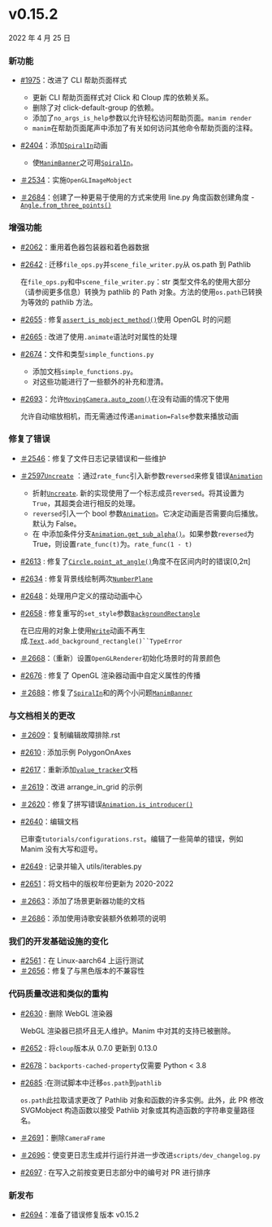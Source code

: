 # v0.15.2 

2022 年 4 月 25 日

### 新功能

- [#1975](https://github.com/ManimCommunity/manim/pull/1975)：改进了 CLI 帮助页面样式

  - 更新 CLI 帮助页面样式对 Click 和 Cloup 库的依赖关系。
  - 删除了对 click-default-group 的依赖。
  - 添加了`no_args_is_help`参数以允许轻松访问帮助页面。`manim render`
  - `manim`在帮助页面尾声中添加了有关如何访问其他命令帮助页面的注释。

- [#2404](https://github.com/ManimCommunity/manim/pull/2404)：添加[`SpiralIn`](../reference/manim.animation.creation.SpiralIn.html#manim.animation.creation.SpiralIn "manim.animation.creation.SpiralIn")动画

  - 使[`ManimBanner`](../reference/manim.mobject.logo.ManimBanner.html#manim.mobject.logo.ManimBanner "manim.mobject.logo.ManimBanner")之可用[`SpiralIn`](../reference/manim.animation.creation.SpiralIn.html#manim.animation.creation.SpiralIn "manim.animation.creation.SpiralIn")。

- [＃2534](https://github.com/ManimCommunity/manim/pull/2534)：实施`OpenGLImageMobject`
- [＃2684](https://github.com/ManimCommunity/manim/pull/2684)：创建了一种更易于使用的方式来使用 line.py 角度函数创建角度 -[`Angle.from_three_points()`](../reference/manim.mobject.geometry.line.Angle.html#manim.mobject.geometry.line.Angle.from_three_points "manim.mobject.geometry.line.Angle.from_third_points")

### 增强功能

- [#2062](https://github.com/ManimCommunity/manim/pull/2062)：重用着色器包装器和着色器数据
- [#2642](https://github.com/ManimCommunity/manim/pull/2642) : 迁移`file_ops.py`并`scene_file_writer.py`从 os.path 到 Pathlib

  在`file_ops.py`和中`scene_file_writer.py`：str 类型文件名的使用大部分（请参阅更多信息）转换为 pathlib 的 Path 对象。方法的使用`os.path`已转换为等效的 pathlib 方法。

- [#2655](https://github.com/ManimCommunity/manim/pull/2655) : 修复[`assert_is_mobject_method()`](../reference/manim.animation.updaters.mobject_update_utils.html#manim.animation.updaters.mobject_update_utils.assert_is_mobject_method "manim.animation.updaters.mobject_update_utils.assert_is_mobject_method")使用 OpenGL 时的问题
- [#2665](https://github.com/ManimCommunity/manim/pull/2665) : 改进了使用`.animate`语法时对属性的处理
- [#2674](https://github.com/ManimCommunity/manim/pull/2674)：文件和类型`simple_functions.py`

  - 添加文档`simple_functions.py`。
  - 对这些功能进行了一些额外的补充和澄清。

- [#2693](https://github.com/ManimCommunity/manim/pull/2693)：允许[`MovingCamera.auto_zoom()`](../reference/manim.camera.moving_camera.MovingCamera.html#manim.camera.moving_camera.MovingCamera.auto_zoom "manim.camera.movi​​ng_camera.MovingCamera.auto_zoom")在没有动画的情况下使用

  允许自动缩放相机，而无需通过传递`animation=False`参数来播放动画

### 修复了错误

- [＃2546](https://github.com/ManimCommunity/manim/pull/2546)：修复了文件日志记录错误和一些维护
- [＃2597](https://github.com/ManimCommunity/manim/pull/2597)[`Uncreate`](../reference/manim.animation.creation.Uncreate.html#manim.animation.creation.Uncreate "manim.animation.creation.Uncreate") ：通过`rate_func`引入新参数`reversed`来修复错误[`Animation`](../reference/manim.animation.animation.Animation.html#manim.animation.animation.Animation "manim.animation.animation.Animation")

  - 折射[`Uncreate`](../reference/manim.animation.creation.Uncreate.html#manim.animation.creation.Uncreate "manim.animation.creation.Uncreate"). 新的实现使用了一个标志成员`reversed`。将其设置为`True`，其超类会进行相反的处理。
  - `reversed`引入一个 bool 参数[`Animation`](../reference/manim.animation.animation.Animation.html#manim.animation.animation.Animation "manim.animation.animation.Animation")。它决定动画是否需要向后播放。默认为 False。
  - 在 中添加条件分支[`Animation.get_sub_alpha()`](../reference/manim.animation.animation.Animation.html#manim.animation.animation.Animation.get_sub_alpha "manim.animation.animation.Animation.get_sub_alpha")。如果参数`reversed`为 True，则设置`rate_func(t)`为。`rate_func(1 - t)`

- [#2613](https://github.com/ManimCommunity/manim/pull/2613) : 修复了[`Circle.point_at_angle()`](../reference/manim.mobject.geometry.arc.Circle.html#manim.mobject.geometry.arc.Circle.point_at_angle "manim.mobject.geometry.arc.Circle.point_at_angle")角度不在区间内时的错误\[0,2π\]
- [#2634](https://github.com/ManimCommunity/manim/pull/2634) : 修复背景线绘制两次[`NumberPlane`](../reference/manim.mobject.graphing.coordinate_systems.NumberPlane.html#manim.mobject.graphing.coordinate_systems.NumberPlane "manim.mobject.graphing.coordinate_systems.NumberPlane")
- [#2648](https://github.com/ManimCommunity/manim/pull/2648)：处理用户定义的摆动动画中心
- [#2658](https://github.com/ManimCommunity/manim/pull/2658) : 修复重写的`set_style`参数[`BackgroundRectangle`](../reference/manim.mobject.geometry.shape_matchers.BackgroundRectangle.html#manim.mobject.geometry.shape_matchers.BackgroundRectangle "manim.mobject.geometry.shape_matchers.BackgroundRectangle")

  在已应用的对象上使用[`Write`](../reference/manim.animation.creation.Write.html#manim.animation.creation.Write "manim.animation.creation.Write")动画不再生成.[`Text`](../reference/manim.mobject.text.text_mobject.Text.html#manim.mobject.text.text_mobject.Text "manim.mobject.text.text_mobject.Text")` .add_background_rectangle()``TypeError `

- [＃2668](https://github.com/ManimCommunity/manim/pull/2668)：（重新）设置`OpenGLRenderer`初始化场景时的背景颜色
- [#2676](https://github.com/ManimCommunity/manim/pull/2676) : 修复了 OpenGL 渲染器动画中自定义属性的传播
- [＃2688](https://github.com/ManimCommunity/manim/pull/2688)：修复了[`SpiralIn`](../reference/manim.animation.creation.SpiralIn.html#manim.animation.creation.SpiralIn "manim.animation.creation.SpiralIn")和的两个小问题[`ManimBanner`](../reference/manim.mobject.logo.ManimBanner.html#manim.mobject.logo.ManimBanner "manim.mobject.logo.ManimBanner")

### 与文档相关的更改

- [＃2609](https://github.com/ManimCommunity/manim/pull/2609)：复制编辑故障排除.rst
- [#2610](https://github.com/ManimCommunity/manim/pull/2610) : 添加示例 PolygonOnAxes
- [#2617](https://github.com/ManimCommunity/manim/pull/2617)：重新添加[`value_tracker`](../reference/manim.mobject.value_tracker.html#module-manim.mobject.value_tracker "manim.mobject.value_tracker")文档
- [＃2619](https://github.com/ManimCommunity/manim/pull/2619)：改进 arrange_in_grid 的示例
- [＃2620](https://github.com/ManimCommunity/manim/pull/2620)：修复了拼写错误[`Animation.is_introducer()`](../reference/manim.animation.animation.Animation.html#manim.animation.animation.Animation.is_introducer "manim.animation.animation.Animation.is_introducer")
- [#2640](https://github.com/ManimCommunity/manim/pull/2640)：编辑文档

  已审查`tutorials/configurations.rst`。编辑了一些简单的错误，例如 Manim 没有大写和逗号。

- [#2649](https://github.com/ManimCommunity/manim/pull/2649) : 记录并输入 utils/iterables.py
- [#2651](https://github.com/ManimCommunity/manim/pull/2651)：将文档中的版权年份更新为 2020-2022
- [＃2663](https://github.com/ManimCommunity/manim/pull/2663)：添加了场景更新器功能的文档
- [＃2686](https://github.com/ManimCommunity/manim/pull/2686)：添加使用诗歌安装额外依赖项的说明

### 我们的开发基础设施的变化

- [#2561](https://github.com/ManimCommunity/manim/pull/2561)：在 Linux-aarch64 上运行测试
- [＃2656](https://github.com/ManimCommunity/manim/pull/2656)：修复了与黑色版本的不兼容性

### 代码质量改进和类似的重构

- [#2630](https://github.com/ManimCommunity/manim/pull/2630) : 删除 WebGL 渲染器

  WebGL 渲染器已损坏且无人维护。Manim 中对其的支持已被删除。

- [#2652](https://github.com/ManimCommunity/manim/pull/2652) : 将`cloup`版本从 0.7.0 更新到 0.13.0
- [#2678](https://github.com/ManimCommunity/manim/pull/2678)：`backports-cached-property`仅需要 Python < 3.8
- [#2685](https://github.com/ManimCommunity/manim/pull/2685) :在测试脚本中迁移`os.path`到`pathlib`

  `os.path`此拉取请求更改了 Pathlib 对象和函数的许多实例。此外，此 PR 修改 SVGMobject 构造函数以接受 Pathlib 对象或其构造函数的字符串变量路径名。

- [＃2691](https://github.com/ManimCommunity/manim/pull/2691)：删除`CameraFrame`
- [＃2696](https://github.com/ManimCommunity/manim/pull/2696)：使变更日志生成并行运行并进一步改进`scripts/dev_changelog.py`
- [#2697](https://github.com/ManimCommunity/manim/pull/2697) : 在写入之前按变更日志部分中的编号对 PR 进行排序

### 新发布

- [#2694](https://github.com/ManimCommunity/manim/pull/2694)：准备了错误修复版本 v0.15.2
